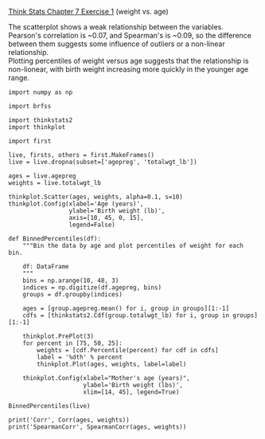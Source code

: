 [Think Stats Chapter 7 Exercise 1](http://greenteapress.com/thinkstats2/html/thinkstats2008.html#toc70) (weight vs. age)

The scatterplot shows a weak relationship between the variables.      
Pearson's correlation is ~0.07, and Spearman's is ~0.09, so the difference between them suggests some influence of outliers or a non-linear relationship.     
Plotting percentiles of weight versus age suggests that the relationship is non-lionear, with birth weight increasing more quickly in the younger age range.     

```
import numpy as np

import brfss

import thinkstats2
import thinkplot

import first

live, firsts, others = first.MakeFrames()
live = live.dropna(subset=['agepreg', 'totalwgt_lb'])

ages = live.agepreg
weights = live.totalwgt_lb

thinkplot.Scatter(ages, weights, alpha=0.1, s=10)
thinkplot.Config(xlabel='Age (years)',
                 ylabel='Birth weight (lb)',
                 axis=[10, 45, 0, 15],
                 legend=False)
                 
def BinnedPercentiles(df):
    """Bin the data by age and plot percentiles of weight for each bin.

    df: DataFrame
    """
    bins = np.arange(10, 48, 3)
    indices = np.digitize(df.agepreg, bins)
    groups = df.groupby(indices)

    ages = [group.agepreg.mean() for i, group in groups][1:-1]
    cdfs = [thinkstats2.Cdf(group.totalwgt_lb) for i, group in groups][1:-1]

    thinkplot.PrePlot(3)
    for percent in [75, 50, 25]:
        weights = [cdf.Percentile(percent) for cdf in cdfs]
        label = '%dth' % percent
        thinkplot.Plot(ages, weights, label=label)

    thinkplot.Config(xlabel="Mother's age (years)",
                     ylabel='Birth weight (lbs)',
                     xlim=[14, 45], legend=True)
    
BinnedPercentiles(live)

print('Corr', Corr(ages, weights))
print('SpearmanCorr', SpearmanCorr(ages, weights))
```
